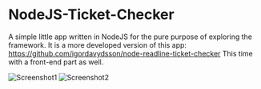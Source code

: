 # NodeJS-Ticket-Checker

A simple little app written in NodeJS for the pure purpose of exploring the framework. It is a more developed version of this app: https://github.com/igordavydsson/node-readline-ticket-checker This time with a front-end part as well.

![Screenshot1](/../screenshots/screenshot1.png?raw=true "Front page screenshot")
![Screenshot2](/../screenshots/screenshot2.png?raw=true "Second page screenshot")
